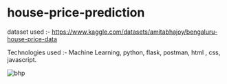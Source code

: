 # house-price-prediction
dataset used :- https://www.kaggle.com/datasets/amitabhajoy/bengaluru-house-price-data

Technologies used :- Machine Learning, python, flask, postman, html , css, javascript.

![bhp](https://github.com/Nakshatrrra/house-price-prediction/assets/95171021/98f3290e-610f-4d51-ad24-8a11a97cce3c)
